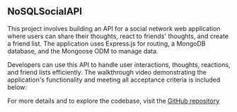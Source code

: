 ## NoSQLSocialAPI

This project involves building an API for a social network web application where users can share their thoughts, react to friends' thoughts, and create a friend list. The application uses Express.js for routing, a MongoDB database, and the Mongoose ODM to manage data.

Developers can use this API to handle user interactions, thoughts, reactions, and friend lists efficiently. The walkthrough video demonstrating the application's functionality and meeting all acceptance criteria is included below:

For more details and to explore the codebase, visit the [GitHub repository](https://github.com/wellheythereMJ/18-NoSQLSocialAPI)